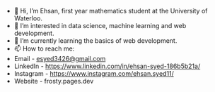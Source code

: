 - 👋 Hi, I’m Ehsan, first year mathematics student at the University of Waterloo.
- 👀 I’m interested in data science, machine learning and web development.
- 🌱 I’m currently learning the basics of web development.
- 📫 How to reach me: 
- Email - esyed3426@gmail.com 
- LinkedIn - https://www.linkedin.com/in/ehsan-syed-186b5b21a/
- Instagram - https://www.instagram.com/ehsan.syed11/
- Website - frosty.pages.dev

<!---
esyed3426/esyed3426 is a ✨ special ✨ repository because its `README.md` (this file) appears on your GitHub profile.
You can click the Preview link to take a look at your changes.
--->
